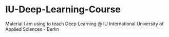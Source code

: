 # IU-Deep-Learning-Course
Material I am using to teach Deep Learning @ IU International University of Applied Sciences - Berlin
